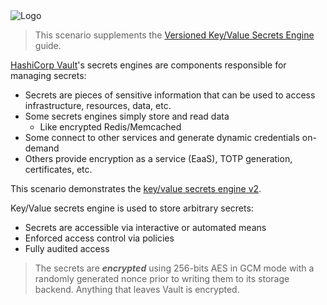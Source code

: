 <img src="https://education-yh.s3-us-west-2.amazonaws.com/Vault_Icon_FullColor.png" alt="Logo"/>

> This scenario supplements the [Versioned Key/Value Secrets Engine](https://learn.hashicorp.com/vault/secrets-management/sm-versioned-kv) guide.

[HashiCorp Vault](https://www.vaultproject.io)'s secrets engines are components responsible for managing secrets:

- Secrets are pieces of sensitive information that can be used to access infrastructure, resources, data, etc.
- Some secrets engines simply store and read data
    - Like encrypted Redis/Memcached
- Some connect to other services and generate dynamic credentials on-demand
- Others provide encryption as a service (EaaS), TOTP generation, certificates, etc.

This scenario demonstrates the [key/value secrets engine v2](https://www.vaultproject.io/docs/secrets/kv/index.html).

Key/Value secrets engine is used to store arbitrary secrets:

- Secrets are accessible via interactive or automated means
- Enforced access control via policies
- Fully audited access

> The secrets are ***encrypted*** using 256-bits AES in GCM mode with a randomly generated nonce prior to writing them to its storage backend.
Anything that leaves Vault is encrypted.
